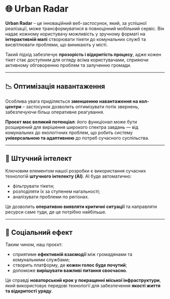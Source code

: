 # 🌐 Urban Radar

**Urban Radar** – це інноваційний веб-застосунок, який, за успішної реалізації, може трансформуватися в повноцінний мобільний сервіс. Він надає кожному користувачу можливість у зручному форматі на **інтерактивній мапі** створювати тікети до комунальних служб та висвітлювати проблеми, що виникають у місті.

Такий підхід забезпечує **прозорість і відкритість процесу**, адже кожен тікет стає доступним для огляду всіма користувачами, сприяючи активному обговоренню проблем та залученню громади.

---

## 📉 Оптимізація навантаження

Особлива увага приділяється **зменшенню навантаження на кол-центри** – застосунок дозволить оптимізувати потік звернень, забезпечуючи більш оперативне реагування.

**Проєкт має великий потенціал**: його функціонал може бути розширений для вирішення широкого спектра завдань — від комунальних до екологічних проблем, що робить систему **універсальною та адаптивною** до потреб сучасного суспільства.

---

## 🤖 Штучний інтелект

Ключовим елементом нашої розробки є використання сучасних технологій **штучного інтелекту (AI)**. AI буде автоматично:
- фільтрувати тікети;
- розподіляти їх за ступенем нагальності;
- аналізувати проблеми по регіонах.

Це дозволить **оперативно виявляти критичні ситуації** та направляти ресурси саме туди, де це потрібно найбільше.

---

## 🎯 Соціальний ефект

Таким чином, наш проєкт:
- сприятиме **ефективній взаємодії** між громадянами та комунальними службами;
- створить платформу, де **кожен голос буде почутий**;
- допоможе **вирішувати важливі питання своєчасно**.

Це справді **новаторський крок у покращенні міської інфраструктури**, який використовує передові технології для забезпечення **якості життя та відкритості уряду**.

